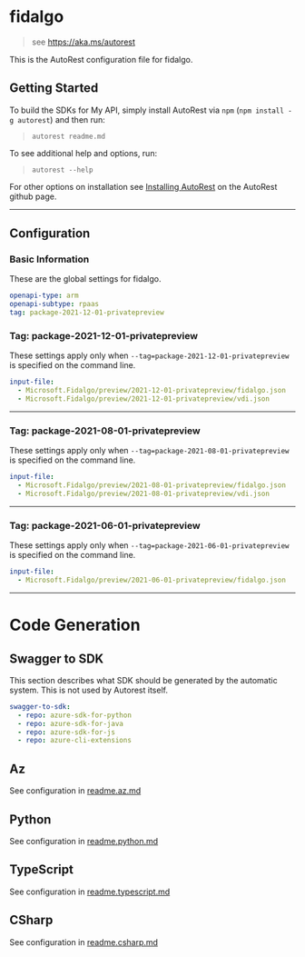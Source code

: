 # fidalgo

> see https://aka.ms/autorest

This is the AutoRest configuration file for fidalgo.

## Getting Started

To build the SDKs for My API, simply install AutoRest via `npm` (`npm install -g autorest`) and then run:

> `autorest readme.md`

To see additional help and options, run:

> `autorest --help`

For other options on installation see [Installing AutoRest](https://aka.ms/autorest/install) on the AutoRest github page.

---

## Configuration

### Basic Information

These are the global settings for fidalgo.

```yaml
openapi-type: arm
openapi-subtype: rpaas
tag: package-2021-12-01-privatepreview
```

### Tag: package-2021-12-01-privatepreview

These settings apply only when `--tag=package-2021-12-01-privatepreview` is specified on the command line.

```yaml $(tag) == 'package-2021-12-01-privatepreview'
input-file:
  - Microsoft.Fidalgo/preview/2021-12-01-privatepreview/fidalgo.json
  - Microsoft.Fidalgo/preview/2021-12-01-privatepreview/vdi.json
```

---

### Tag: package-2021-08-01-privatepreview

These settings apply only when `--tag=package-2021-08-01-privatepreview` is specified on the command line.

```yaml $(tag) == 'package-2021-08-01-privatepreview'
input-file:
  - Microsoft.Fidalgo/preview/2021-08-01-privatepreview/fidalgo.json
  - Microsoft.Fidalgo/preview/2021-08-01-privatepreview/vdi.json
```

---

### Tag: package-2021-06-01-privatepreview

These settings apply only when `--tag=package-2021-06-01-privatepreview` is specified on the command line.

```yaml $(tag) == 'package-2021-06-01-privatepreview'
input-file:
  - Microsoft.Fidalgo/preview/2021-06-01-privatepreview/fidalgo.json
```

---

# Code Generation

## Swagger to SDK

This section describes what SDK should be generated by the automatic system.
This is not used by Autorest itself.

```yaml $(swagger-to-sdk)
swagger-to-sdk:
  - repo: azure-sdk-for-python
  - repo: azure-sdk-for-java
  - repo: azure-sdk-for-js
  - repo: azure-cli-extensions
```
## Az

See configuration in [readme.az.md](./readme.az.md)

## Python

See configuration in [readme.python.md](./readme.python.md)

## TypeScript

See configuration in [readme.typescript.md](./readme.typescript.md)

## CSharp

See configuration in [readme.csharp.md](./readme.csharp.md)
